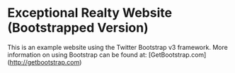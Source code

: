# Exceptional Realty Website (Bootstrapped Version)

This is an example website using the Twitter Bootstrap v3 framework.
More information on using Bootstrap can be found at:
[GetBootstrap.com] (http://getbootstrap.com)